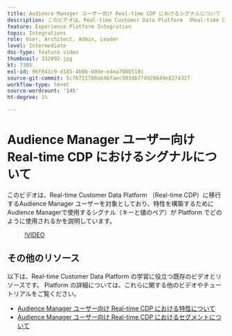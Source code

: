 ```yaml
---
title: Audience Manager ユーザー向け Real-time CDP におけるシグナルについて
description: このビデオは、Real-time Customer Data Platform （Real-time CDP）に移行するAudience Manager ユーザーを対象としており、特性を構築するためにAudience Managerで使用するシグナル（キーと値のペア）が Platform でどのように使用されるかを説明しています。
feature: Experience Platform Integration
topic: Integrations
role: User, Architect, Admin, Leader
level: Intermediate
doc-type: feature video
thumbnail: 332092.jpg
kt: 7305
exl-id: 96f841c9-d185-4b0b-b0de-e4ea708b518c
source-git-commit: 5c76721780ab46faec503db774928649e8274327
workflow-type: tm+mt
source-wordcount: '145'
ht-degree: 1%

---
```


# Audience Manager ユーザー向け Real-time CDP におけるシグナルについて

このビデオは、Real-time Customer Data Platform （Real-time CDP）に移行するAudience Manager ユーザーを対象としており、特性を構築するためにAudience Managerで使用するシグナル（キーと値のペア）が Platform でどのように使用されるかを説明しています。

>[!VIDEO](https://video.tv.adobe.com/v/3410880/?quality=12&learn=on&captions=jpn)

## その他のリソース

以下は、Real-time Customer Data Platform の学習に役立つ既存のビデオとリソースです。 Platform の詳細については、これらに関する他のビデオやチュートリアルをご覧ください。

* [Audience Manager ユーザー向け Real-time CDP における特性について ](https://experienceleague.adobe.com/docs/audience-manager-learn/tutorials/other-integrations/integrating-with-rtcdp/rtcdp-traits-for-aam-users.html?lang=ja#other-integrations)
* [Audience Manager ユーザー向け Real-time CDP におけるセグメントについて ](https://experienceleague.adobe.com/docs/audience-manager-learn/tutorials/other-integrations/integrating-with-rtcdp/rtcdp-segments-for-aam-users.html?lang=ja#other-integrations)
